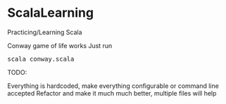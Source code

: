 # ScalaLearning
Practicing/Learning Scala

Conway game of life works
Just run

<pre>
scala conway.scala
</pre>

TODO: 

Everything is hardcoded, make everything configurable or command line accepted
Refactor and make it much much better, multiple files will help
